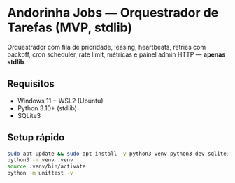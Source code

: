 # Andorinha Jobs — Orquestrador de Tarefas (MVP, stdlib)

Orquestrador com fila de prioridade, leasing, heartbeats, retries com backoff,
cron scheduler, rate limit, métricas e painel admin HTTP — **apenas stdlib**.

## Requisitos
- Windows 11 + WSL2 (Ubuntu)
- Python 3.10+ (stdlib)
- SQLite3

## Setup rápido
```bash
sudo apt update && sudo apt install -y python3-venv python3-dev sqlite3 curl git
python3 -m venv .venv
source .venv/bin/activate
python -m unittest -v

